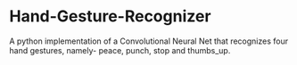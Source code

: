 # Hand-Gesture-Recognizer
A python implementation of a Convolutional Neural Net that recognizes four hand gestures, namely- peace, punch, stop and thumbs_up.
